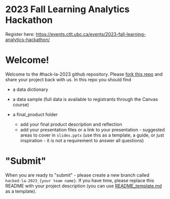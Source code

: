 # 2023 Fall Learning Analytics Hackathon
Register here: https://events.ctlt.ubc.ca/events/2023-fall-learning-analytics-hackathon/

# Welcome!
Welcome to the #hack-la-2023 github repository. Please [fork this repo](https://docs.github.com/en/get-started/quickstart/fork-a-repo) and share your project back with us. In this repo you should find

* a data dictionary
* a data sample (full data is available to registrants through the Canvas course)
  
* a final_product folder
  * add your final product description and reflection 
  * add your presentation files or a link to your presentation - suggested areas to cover in `slides.pptx` (use this as a template, a guide, or just inspiration - it is not a requirement to answer all questions)

# "Submit"

When you are ready to "submit" - please create a new branch called `hacked-la-2023_{your team name}`. If you have time, please replace this README with your project description (you can use [README_template.md](final_product/README_template.md) as a template). 
